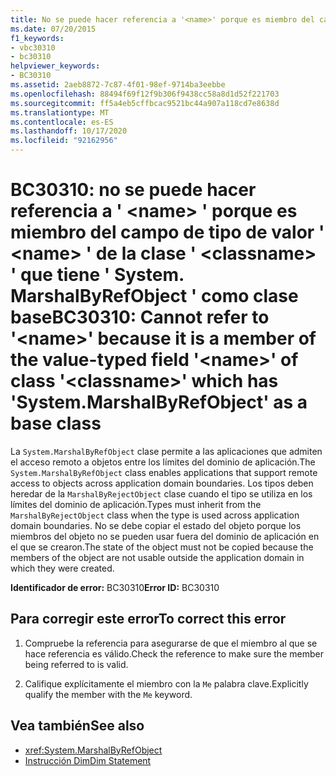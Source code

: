 ```yaml
---
title: No se puede hacer referencia a '<name>' porque es miembro del campo de tipo de valor '<name>' de la clase '<classname>' que tiene 'System.MarshalByRefObject' como clase base
ms.date: 07/20/2015
f1_keywords:
- vbc30310
- bc30310
helpviewer_keywords:
- BC30310
ms.assetid: 2aeb8872-7c87-4f01-98ef-9714ba3eebbe
ms.openlocfilehash: 88494f69f12f9b306f9438cc58a8d1d52f221703
ms.sourcegitcommit: ff5a4eb5cffbcac9521bc44a907a118cd7e8638d
ms.translationtype: MT
ms.contentlocale: es-ES
ms.lasthandoff: 10/17/2020
ms.locfileid: "92162956"
---
```

# <a name="bc30310-cannot-refer-to-name-because-it-is-a-member-of-the-value-typed-field-name-of-class-classname-which-has-systemmarshalbyrefobject-as-a-base-class"></a><span data-ttu-id="92374-102">BC30310: no se puede hacer referencia a ' \<name> ' porque es miembro del campo de tipo de valor ' \<name> ' de la clase ' \<classname> ' que tiene ' System. MarshalByRefObject ' como clase base</span><span class="sxs-lookup"><span data-stu-id="92374-102">BC30310: Cannot refer to '\<name>' because it is a member of the value-typed field '\<name>' of class '\<classname>' which has 'System.MarshalByRefObject' as a base class</span></span>

<span data-ttu-id="92374-103">La `System.MarshalByRefObject` clase permite a las aplicaciones que admiten el acceso remoto a objetos entre los límites del dominio de aplicación.</span><span class="sxs-lookup"><span data-stu-id="92374-103">The `System.MarshalByRefObject` class enables applications that support remote access to objects across application domain boundaries.</span></span> <span data-ttu-id="92374-104">Los tipos deben heredar de la `MarshalByRejectObject` clase cuando el tipo se utiliza en los límites del dominio de aplicación.</span><span class="sxs-lookup"><span data-stu-id="92374-104">Types must inherit from the `MarshalByRejectObject` class when the type is used across application domain boundaries.</span></span> <span data-ttu-id="92374-105">No se debe copiar el estado del objeto porque los miembros del objeto no se pueden usar fuera del dominio de aplicación en el que se crearon.</span><span class="sxs-lookup"><span data-stu-id="92374-105">The state of the object must not be copied because the members of the object are not usable outside the application domain in which they were created.</span></span>

 <span data-ttu-id="92374-106">**Identificador de error:** BC30310</span><span class="sxs-lookup"><span data-stu-id="92374-106">**Error ID:** BC30310</span></span>

## <a name="to-correct-this-error"></a><span data-ttu-id="92374-107">Para corregir este error</span><span class="sxs-lookup"><span data-stu-id="92374-107">To correct this error</span></span>

1. <span data-ttu-id="92374-108">Compruebe la referencia para asegurarse de que el miembro al que se hace referencia es válido.</span><span class="sxs-lookup"><span data-stu-id="92374-108">Check the reference to make sure the member being referred to is valid.</span></span>

2. <span data-ttu-id="92374-109">Califique explícitamente el miembro con la `Me` palabra clave.</span><span class="sxs-lookup"><span data-stu-id="92374-109">Explicitly qualify the member with the `Me` keyword.</span></span>

## <a name="see-also"></a><span data-ttu-id="92374-110">Vea también</span><span class="sxs-lookup"><span data-stu-id="92374-110">See also</span></span>

- <xref:System.MarshalByRefObject>
- [<span data-ttu-id="92374-111">Instrucción Dim</span><span class="sxs-lookup"><span data-stu-id="92374-111">Dim Statement</span></span>](../statements/dim-statement.md)
